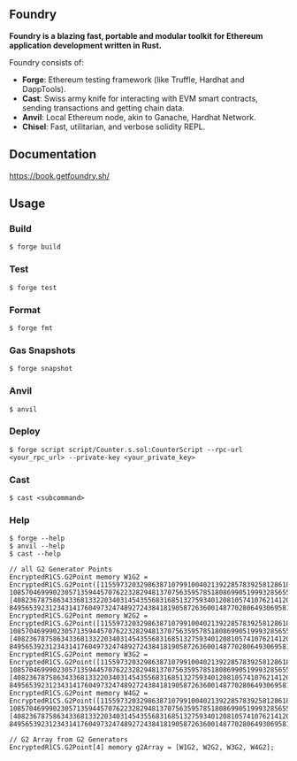 ## Foundry

**Foundry is a blazing fast, portable and modular toolkit for Ethereum application development written in Rust.**

Foundry consists of:

-   **Forge**: Ethereum testing framework (like Truffle, Hardhat and DappTools).
-   **Cast**: Swiss army knife for interacting with EVM smart contracts, sending transactions and getting chain data.
-   **Anvil**: Local Ethereum node, akin to Ganache, Hardhat Network.
-   **Chisel**: Fast, utilitarian, and verbose solidity REPL.

## Documentation

https://book.getfoundry.sh/

## Usage

### Build

```shell
$ forge build
```

### Test

```shell
$ forge test
```

### Format

```shell
$ forge fmt
```

### Gas Snapshots

```shell
$ forge snapshot
```

### Anvil

```shell
$ anvil
```

### Deploy

```shell
$ forge script script/Counter.s.sol:CounterScript --rpc-url <your_rpc_url> --private-key <your_private_key>
```

### Cast

```shell
$ cast <subcommand>
```

### Help

```shell
$ forge --help
$ anvil --help
$ cast --help
```


    // all G2 Generator Points
    EncryptedR1CS.G2Point memory W1G2 = EncryptedR1CS.G2Point([11559732032986387107991004021392285783925812861821192530917403151452391805634, 10857046999023057135944570762232829481370756359578518086990519993285655852781], [4082367875863433681332203403145435568316851327593401208105741076214120093531, 8495653923123431417604973247489272438418190587263600148770280649306958101930]);
    EncryptedR1CS.G2Point memory W2G2 = EncryptedR1CS.G2Point([11559732032986387107991004021392285783925812861821192530917403151452391805634, 10857046999023057135944570762232829481370756359578518086990519993285655852781], [4082367875863433681332203403145435568316851327593401208105741076214120093531, 8495653923123431417604973247489272438418190587263600148770280649306958101930]);
    EncryptedR1CS.G2Point memory W3G2 = EncryptedR1CS.G2Point([11559732032986387107991004021392285783925812861821192530917403151452391805634, 10857046999023057135944570762232829481370756359578518086990519993285655852781], [4082367875863433681332203403145435568316851327593401208105741076214120093531, 8495653923123431417604973247489272438418190587263600148770280649306958101930]);
    EncryptedR1CS.G2Point memory W4G2 = EncryptedR1CS.G2Point([11559732032986387107991004021392285783925812861821192530917403151452391805634, 10857046999023057135944570762232829481370756359578518086990519993285655852781], [4082367875863433681332203403145435568316851327593401208105741076214120093531, 8495653923123431417604973247489272438418190587263600148770280649306958101930]);

    // G2 Array from G2 Generators
    EncryptedR1CS.G2Point[4] memory g2Array = [W1G2, W2G2, W3G2, W4G2];